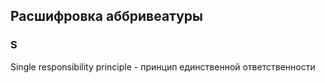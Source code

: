 ## Расшифровка аббривеатуры
### S

Single responsibility principle - принцип единственной ответственности